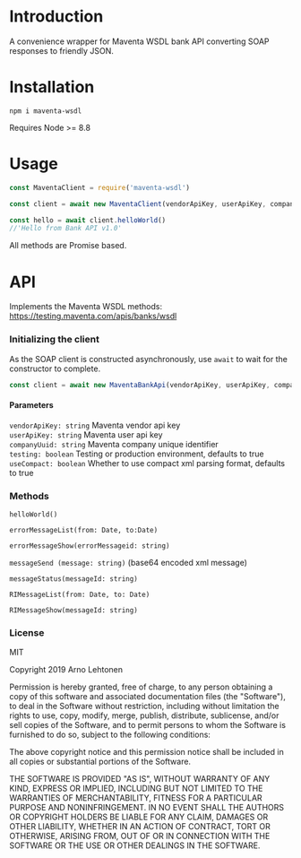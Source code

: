 Introduction
============

A convenience wrapper for Maventa WSDL bank API converting SOAP responses to friendly JSON.

Installation
============

`npm i maventa-wsdl`  

Requires Node >= 8.8

Usage
=====

```js
const MaventaClient = require('maventa-wsdl')

const client = await new MaventaClient(vendorApiKey, userApiKey, companyUuid, true)

const hello = await client.helloWorld()
//'Hello from Bank API v1.0'

```

All methods are Promise based.

API
============================

Implements the Maventa WSDL methods: https://testing.maventa.com/apis/banks/wsdl

### Initializing the client
As the SOAP client is constructed asynchronously, use `await` to wait for the constructor to complete.  

```js 
const client = await new MaventaBankApi(vendorApiKey, userApiKey, companyUuid, testing, useCompact)
```
  
#### Parameters  
  `vendorApiKey: string` Maventa vendor api key  
  `userApiKey: string` Maventa user api key  
  `companyUuid: string` Maventa company unique identifier  
  `testing: boolean` Testing or production environment, defaults to true  
  `useCompact: boolean` Whether to use compact xml parsing format, defaults to true  

### Methods

`helloWorld()`

`errorMessageList(from: Date, to:Date)`

`errorMessageShow(errorMessageid: string)`

`messageSend (message: string)` 
(base64 encoded xml message)

`messageStatus(messageId: string)`

`RIMessageList(from: Date, to: Date)`

`RIMessageShow(messageId: string)`

### License

MIT

Copyright 2019 Arno Lehtonen

Permission is hereby granted, free of charge, to any person obtaining a copy of this software and associated documentation files (the "Software"), to deal in the Software without restriction, including without limitation the rights to use, copy, modify, merge, publish, distribute, sublicense, and/or sell copies of the Software, and to permit persons to whom the Software is furnished to do so, subject to the following conditions:

The above copyright notice and this permission notice shall be included in all copies or substantial portions of the Software.

THE SOFTWARE IS PROVIDED "AS IS", WITHOUT WARRANTY OF ANY KIND, EXPRESS OR IMPLIED, INCLUDING BUT NOT LIMITED TO THE WARRANTIES OF MERCHANTABILITY, FITNESS FOR A PARTICULAR PURPOSE AND NONINFRINGEMENT. IN NO EVENT SHALL THE AUTHORS OR COPYRIGHT HOLDERS BE LIABLE FOR ANY CLAIM, DAMAGES OR OTHER LIABILITY, WHETHER IN AN ACTION OF CONTRACT, TORT OR OTHERWISE, ARISING FROM, OUT OF OR IN CONNECTION WITH THE SOFTWARE OR THE USE OR OTHER DEALINGS IN THE SOFTWARE.

